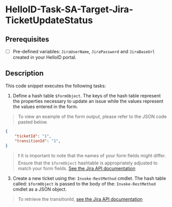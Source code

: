 # HelloID-Task-SA-Target-Jira-TicketUpdateStatus

## Prerequisites

- [ ] Pre-defined variables: `JiraUserName`, `JiraPassword` and `JiraBaseUrl` created in your HelloID portal.

## Description

This code snippet executes the following tasks:

1. Define a hash table `$formObject`. The keys of the hash table represent the properties necessary to update an issue while the values represent the values entered in the form.

> To view an example of the form output, please refer to the JSON code pasted below.

```json
{
    "ticketId": "1",
    "transitionId": "1",
}
```

> :exclamation: It is important to note that the names of your form fields might differ. Ensure that the `$formObject` hashtable is appropriately adjusted to match your form fields. [See the Jira API documentation](https://developer.atlassian.com/cloud/jira/platform/rest/v3/api-group-issues/#api-rest-api-3-issue-issueidorkey-transitions-post)

3. Create a new ticket using the: `Invoke-RestMethod` cmdlet. The hash table called: `$formObject` is passed to the body of the: `Invoke-RestMethod` cmdlet as a JSON object.

> To retrieve the transitionId, [see the Jira API documentation](https://developer.atlassian.com/cloud/jira/platform/rest/v3/api-group-issues/#api-rest-api-3-issue-issueidorkey-transitions-get)
